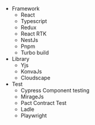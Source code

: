 - Framework
	- React
	- Typescript
	- Redux
	- React RTK
	- NestJs
	- Pnpm
	- Turbo build
- Library
	- Yjs
	- KonvaJs
	- Cloudscape
- Test
	- Cypress Component testing
	- MirageJs
	- Pact Contract Test
	- Ladle
	- Playwright